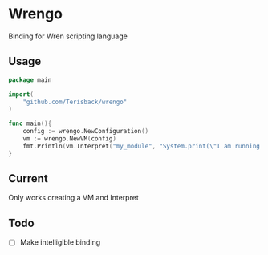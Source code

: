 # Wrengo

Binding for Wren scripting language

## Usage

```go
package main

import(
    "github.com/Terisback/wrengo"
)

func main(){
    config := wrengo.NewConfiguration()
    vm := wrengo.NewVM(config)
    fmt.Println(vm.Interpret("my_module", "System.print(\"I am running in a VM!\")"))
}
```

## Current

Only works creating a VM and Interpret

## Todo

- [ ] Make intelligible binding
